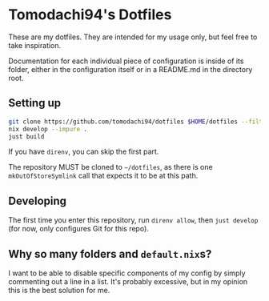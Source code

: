 # Tomodachi94's Dotfiles

These are my dotfiles. They are intended for my usage only, but feel free to take inspiration.

Documentation for each individual piece of configuration is inside of its folder, either in the configuration itself or in a README.md in the directory root.

## Setting up
```sh
git clone https://github.com/tomodachi94/dotfiles $HOME/dotfiles --filter=blob:none
nix develop --impure .
just build
```

If you have `direnv`, you can skip the first part.

The repository MUST be cloned to `~/dotfiles`, as there is one `mkOutOfStoreSymlink` call that expects it to be at this path.

## Developing

The first time you enter this repository, run `direnv allow`, then `just develop` (for now, only configures Git for this repo).

## Why so many folders and `default.nix`s?

I want to be able to disable specific components of my config by simply commenting out a line in a list. It's probably excessive, but in my opinion this is the best solution for me.
